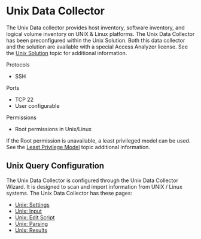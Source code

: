 # Unix Data Collector

The Unix Data collector provides host inventory, software inventory, and logical volume inventory on
UNIX & Linux platforms. The Unix Data Collector has been preconfigured within the Unix Solution.
Both this data collector and the solution are available with a special Access Analyzer license. See
the [Unix Solution](/docs/accessanalyzer/12.0/solutions/unix/overview.md) topic for additional information.

Protocols

- SSH

Ports

- TCP 22
- User configurable

Permissions

- Root permissions in Unix/Linux

If the Root permission is unavailable, a least privileged model can be used. See the
[Least Privilege Model](/docs/accessanalyzer/12.0/getting-started/requirements/target/unix.md#least-privilege-model) topic additional
information.

## Unix Query Configuration

The Unix Data Collector is configured through the Unix Data Collector Wizard. It is designed to scan
and import information from UNIX / Linux systems. The Unix Data Collector has these pages:

- [Unix: Settings](/docs/accessanalyzer/12.0/administration/data-collectors/unix/settings.md)
- [Unix: Input](/docs/accessanalyzer/12.0/administration/data-collectors/unix/input.md)
- [Unix: Edit Script](/docs/accessanalyzer/12.0/administration/data-collectors/unix/editscript.md)
- [Unix: Parsing](/docs/accessanalyzer/12.0/administration/data-collectors/unix/parsing.md)
- [Unix: Results](/docs/accessanalyzer/12.0/administration/data-collectors/unix/results.md)
